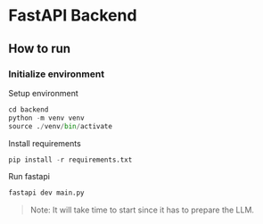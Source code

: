 # FastAPI Backend

## How to run

### Initialize environment

Setup environment

```python
cd backend
python -m venv venv
source ./venv/bin/activate
```

Install requirements

```python
pip install -r requirements.txt
```

Run fastapi

```python
fastapi dev main.py
```

> Note: It will take time to start since it has to prepare the LLM.
